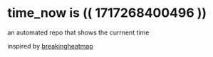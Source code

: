 # time_now is (( 1717268400496 ))

an automated repo that shows the currnent time

inspired by [breakingheatmap](https://github.com/breakingheatmap/breakingheatmap)